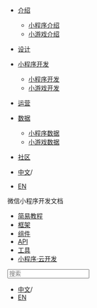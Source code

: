 <div class="book with-summary">

<div class="head">

<div class="head_box">

# [](javascript:; "_('微信公众平台 小程序')")

<div class="header_ctrls">

*   [介绍](javascript:;)
    *   [小程序介绍](https://developers.weixin.qq.com/miniprogram/introduction/index.html?t=18092610)
    *   [小游戏介绍](https://developers.weixin.qq.com/minigame/introduction/index.html?t=18092610)
*   [设计](https://developers.weixin.qq.com/miniprogram/design/index.html?t=18092610)
*   [小程序开发](javascript:;)
    *   [小程序开发](https://developers.weixin.qq.com/miniprogram/dev/index.html?t=18092610)
    *   [小游戏开发](https://developers.weixin.qq.com/minigame/dev/index.html?t=18092610)
*   [运营](https://developers.weixin.qq.com/miniprogram/product/index.html?t=18092610)
*   [数据](javascript:;)
    *   [小程序数据](https://developers.weixin.qq.com/miniprogram/analysis/index.html?t=18092610)
    *   [小游戏数据](https://developers.weixin.qq.com/minigame/analysis/index.html?t=18092610)
*   [社区](https://developers.weixin.qq.com/)

*   [中文](https://developers.weixin.qq.com/miniprogram/dev/component/canvas.html?t=18092610)<span class="split-line">/</span>
*   [EN](https://developers.weixin.qq.com/miniprogram/en/dev/component/canvas.html?t=18092610)

</div>

</div>

</div>

<div class="sub_nav_box">

<div class="sub_nav_inner">

<div class="book-summary-opr" id="js-book-summary-opr"><a class="book-summary-btn"></a></div>

<div class="top_sub_nav">

<div class="top_title_wap"><span class="icon_title icon_dev"></span>

微信小程序开发文档

</div>

*   [简易教程](../)
*   [框架](../framework/MINA.html)
*   [组件](.)
*   [API](../api/network/download/wx.downloadFile.html)
*   [工具](../devtools/devtools.html)
*   [小程序·云开发](../wxcloud/basis/getting-started.html)

</div>

<div id="book-search-input" role="search">

<form><label for="search-input" class="search-icon" id="js-search-icon"></label><input type="text" id="search-input" name="search-input" placeholder="搜索"> </form>

</div>

*   [中文](https://developers.weixin.qq.com/miniprogram/dev/component/canvas.html?t=18092610)<span class="split-line">/</span>
*   [EN](https://developers.weixin.qq.com/miniprogram/en/dev/component/canvas.html?t=18092610)

</div>

</div>

<div class="book-summary">

<div class="book-summary-home" id="js-summary-home"><a><span class="icon_home_s icon_dev"></span><span class="s_title_2">开发文档首页</span></a></div>

<nav role="navigation">

*   [视图容器](./view.html)
    *   [view](./view.html)
    *   [scroll-view](./scroll-view.html)
    *   [swiper](./swiper.html)
    *   [movable-view](./movable-view.html)
    *   [cover-view](./cover-view.html)
*   [基础内容](./icon.html)
    *   [icon](./icon.html)
    *   [text](./text.html)
    *   [rich-text](./rich-text.html)
    *   [progress](./progress.html)
*   [表单组件](./button.html)
    *   [button](./button.html)
    *   [checkbox](./checkbox.html)
    *   [form](./form.html)
    *   [input](./input.html)
    *   [label](./label.html)
    *   [picker](./picker.html)
    *   [picker-view](./picker-view.html)
    *   [radio](./radio.html)
    *   [slider](./slider.html)
    *   [switch](./switch.html)
    *   [textarea](./textarea.html)
*   [导航](./navigator.html)
    *   [navigator](./navigator.html)
    *   [functional-page-navigator](./functional-page-navigator.html)
*   [媒体组件](./audio.html)
    *   [audio](./audio.html#audio)
    *   [image](./image.html)
    *   [video](./video.html)
    *   [camera](./camera.html)
    *   [live-player](./live-player.html)
    *   [live-pusher](./live-pusher.html)
*   [地图](./map.html)
    *   [map](./map.html#map)
*   [画布](./canvas.html)
    *   [canvas](./canvas.html#canvas)
*   [开放能力](./open-data.html)
    *   [open-data](./open-data.html)
    *   [web-view](./web-view.html)
    *   [ad](./ad.html)
    *   [official-account](./official-account.html)
*   [原生组件说明](./native-component.html)

</nav>

</div>

<div class="book-body">

<div class="body-inner">

<div class="page-wrapper" tabindex="-1" role="main">

<div class="page-inner">

<div id="book-search-results">

<div class="search-noresults">

<section class="normal markdown-section">

#### canvas

画布。该组件是[原生组件](native-component.html)，使用时请注意相关限制。

<table>

<thead>

<tr>

<th>属性名</th>

<th>类型</th>

<th>默认值</th>

<th>说明</th>

</tr>

</thead>

<tbody>

<tr>

<td>canvas-id</td>

<td>String</td>

<td></td>

<td>canvas 组件的唯一标识符</td>

</tr>

<tr>

<td>disable-scroll</td>

<td>Boolean</td>

<td>false</td>

<td>当在 canvas 中移动时且有绑定手势事件时，禁止屏幕滚动以及下拉刷新</td>

</tr>

<tr>

<td>bindtouchstart</td>

<td>EventHandle</td>

<td></td>

<td>手指触摸动作开始</td>

</tr>

<tr>

<td>bindtouchmove</td>

<td>EventHandle</td>

<td></td>

<td>手指触摸后移动</td>

</tr>

<tr>

<td>bindtouchend</td>

<td>EventHandle</td>

<td></td>

<td>手指触摸动作结束</td>

</tr>

<tr>

<td>bindtouchcancel</td>

<td>EventHandle</td>

<td></td>

<td>手指触摸动作被打断，如来电提醒，弹窗</td>

</tr>

<tr>

<td>bindlongtap</td>

<td>EventHandle</td>

<td></td>

<td>手指长按 500ms 之后触发，触发了长按事件后进行移动不会触发屏幕的滚动</td>

</tr>

<tr>

<td>binderror</td>

<td>EventHandle</td>

<td></td>

<td>当发生错误时触发 error 事件，detail = {errMsg: 'something wrong'}</td>

</tr>

</tbody>

</table>

**注：**

1.  **canvas 标签默认宽度300px、高度225px**
2.  **同一页面中的 canvas-id 不可重复，如果使用一个已经出现过的 canvas-id，该 canvas 标签对应的画布将被隐藏并不再正常工作**

**示例代码：[下载](../demo/api-canvas.zip)**

[在开发者工具中预览效果](wechatide://minicode/oyVplmmG6xYt "在开发者工具中预览效果")

    <!-- canvas.wxml -->
    <canvas style="width: 300px; height: 200px;" canvas-id="firstCanvas"></canvas>
    <!-- 当使用绝对定位时，文档流后边的 canvas 的显示层级高于前边的 canvas -->
    <canvas style="width: 400px; height: 500px;" canvas-id="secondCanvas"></canvas>
    <!-- 因为 canvas-id 与前一个 canvas 重复，该 canvas 不会显示，并会发送一个错误事件到 AppService -->
    <canvas style="width: 400px; height: 500px;" canvas-id="secondCanvas" binderror="canvasIdErrorCallback"></canvas>

    // canvas.js
    Page({
      canvasIdErrorCallback: function (e) {
        console.error(e.detail.errMsg)
      },
      onReady: function (e) {
        // 使用 wx.createContext 获取绘图上下文 context
        var context = wx.createCanvasContext('firstCanvas')

        context.setStrokeStyle("#00ff00")
        context.setLineWidth(5)
        context.rect(0, 0, 200, 200)
        context.stroke()
        context.setStrokeStyle("#ff0000")
        context.setLineWidth(2)
        context.moveTo(160, 100)
        context.arc(100, 100, 60, 0, 2 * Math.PI, true)
        context.moveTo(140, 100)
        context.arc(100, 100, 40, 0, Math.PI, false)
        context.moveTo(85, 80)
        context.arc(80, 80, 5, 0, 2 * Math.PI, true)
        context.moveTo(125, 80)
        context.arc(120, 80, 5, 0, 2 * Math.PI, true)
        context.stroke()
        context.draw()
      }
    })

相关api：[wx.createCanvasContext](../api/canvas/wx.createCanvasContext.html)

##### Bug & Tip

1.  请注意[原生组件使用限制](native-component.html#原生组件的使用限制)。
2.  `bug`: 避免设置过大的宽高，在安卓下会有crash的问题

</section>

</div>

<div class="search-results">

<div class="has-results">

# <span class="search-results-count"></span>个结果 "<span class="search-query"></span>"

</div>

<div class="no-results">

# 没有找到相关内容 "<span class="search-query"></span>"

</div>

</div>

</div>

</div>

</div>

<div class="foot" id="footer">

*   [关于腾讯](https://www.tencent.com/)
*   [文档中心](https://developers.weixin.qq.com/miniprogram/introduction/index.html)
*   [辟谣中心](https://mp.weixin.qq.com/cgi-bin/opshowpage?action=dispelinfo)
*   [客服中心](https://kf.qq.com/product/wx_xcx.html)
*   [联系邮箱](mailto:weixinmp@qq.com)
*   Copyright © 2012-<span id="s_copyright_year"></span> Tencent. All Rights Reserved.

</div>

</div>

[](./map.html)[](./open-data.html)</div>

</div>